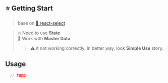 ## :star: Getting Start

> base on [:bookmark: react-select ](https://github.com/JedWatson/react-select)

> :fire: Need to use **State**<br>
> :tada: Work with **Master Data**
>> :warning: it not working correctly. In better way, look **Simple Use** story. 

## Usage
```js
  // TODO
```
